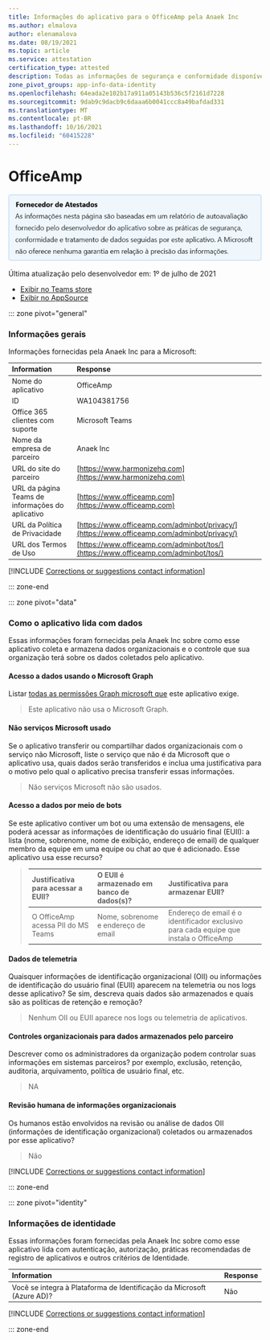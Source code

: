 ```yaml
---
title: Informações do aplicativo para o OfficeAmp pela Anaek Inc
ms.author: elmalova
author: elenamalova
ms.date: 08/19/2021
ms.topic: article
ms.service: attestation
certification_type: attested
description: Todas as informações de segurança e conformidade disponíveis para o OfficeAmp, suas políticas de tratamento de dados, suas Microsoft Cloud App Security de catálogo de aplicativos e informações de segurança/conformidade no Registro STAR do CSA.
zone_pivot_groups: app-info-data-identity
ms.openlocfilehash: 64eada2e102b17a911a05143b536c5f2161d7228
ms.sourcegitcommit: 9dab9c9dacb9c6daaa6b0041ccc8a49bafdad331
ms.translationtype: MT
ms.contentlocale: pt-BR
ms.lasthandoff: 10/16/2021
ms.locfileid: "60415228"
---
```

# <a name="officeamp"></a>OfficeAmp

<p></p>
<img alt="Publisher Attestation: The information on this page is based on a self-assessment report provided by the app developer on the security, compliance, and data handling practices followed by this app. Microsoft makes no guarantees regarding the accuracy of the information." src="../media/attested.png" width="650" />
<p>Última atualização pelo desenvolvedor em: 1º de julho de 2021</p>

* <a href="https://teams.microsoft.com/l/app/b3f65e46-d08c-4ab9-a11d-20836a9dcdda" target="_blank">Exibir no Teams store</a>
* <a href="https://appsource.microsoft.com/product/office/WA104381756" target="_blank">Exibir no AppSource</a>

::: zone pivot="general"

### <a name="general-information"></a>Informações gerais

Informações fornecidas pela Anaek Inc para a Microsoft:

| **Information** | **Response** |
|:----------------|:-------------|
| Nome do aplicativo | OfficeAmp |
| ID | WA104381756 |
| Office 365 clientes com suporte | Microsoft Teams |
| Nome da empresa de parceiro | Anaek Inc |
| URL do site do parceiro | [https://www.harmonizehq.com](https://www.harmonizehq.com) |
| URL da página Teams de informações do aplicativo | [https://www.officeamp.com](https://www.officeamp.com) |
| URL da Política de Privacidade | [https://www.officeamp.com/adminbot/privacy/](https://www.officeamp.com/adminbot/privacy/) |
| URL dos Termos de Uso | [https://www.officeamp.com/adminbot/tos/](https://www.officeamp.com/adminbot/tos/) |

 [!INCLUDE [Corrections or suggestions contact information](../includes/corrections-or-suggestions.md)]

::: zone-end

::: zone pivot="data"

### <a name="how-the-app-handles-data"></a>Como o aplicativo lida com dados

Essas informações foram fornecidas pela Anaek Inc sobre como esse aplicativo coleta e armazena dados organizacionais e o controle que sua organização terá sobre os dados coletados pelo aplicativo.

#### <a name="data-access-using-microsoft-graph"></a>Acesso a dados usando o Microsoft Graph

Listar [todas as permissões Graph microsoft que](https://docs.microsoft.com/graph/permissions-reference) este aplicativo exige.

>Este aplicativo não usa o Microsoft Graph.


#### <a name="non-microsoft-services-used"></a>Não serviços Microsoft usado

Se o aplicativo transferir ou compartilhar dados organizacionais com o serviço não Microsoft, liste o serviço que não é da Microsoft que o aplicativo usa, quais dados serão transferidos e inclua uma justificativa para o motivo pelo qual o aplicativo precisa transferir essas informações.

>Não serviços Microsoft não são usados.

#### <a name="data-access-via-bots"></a>Acesso a dados por meio de bots

Se este aplicativo contiver um bot ou uma extensão de mensagens, ele poderá acessar as informações de identificação do usuário final (EUII): a lista (nome, sobrenome, nome de exibição, endereço de email) de qualquer membro da equipe em uma equipe ou chat ao que é adicionado. Esse aplicativo usa esse recurso?

>| **Justificativa para acessar a EUII?**  | **O EUII é armazenado em banco de dados(s)?** | **Justificativa para armazenar EUII?** |
>|:---------------------------------------|:-----------------------------------|:------------------------------------|
>| O OfficeAmp acessa PII do MS Teams | Nome, sobrenome e endereço de email | Endereço de email é o identificador exclusivo para cada equipe que instala o OfficeAmp |


#### <a name="telemetry-data"></a>Dados de telemetria

Quaisquer informações de identificação organizacional (OII) ou informações de identificação do usuário final (EUII) aparecem na telemetria ou nos logs desse aplicativo? Se sim, descreva quais dados são armazenados e quais são as políticas de retenção e remoção?

>Nenhum OII ou EUII aparece nos logs ou telemetria de aplicativos.

#### <a name="organizational-controls-for-data-stored-by-partner"></a>Controles organizacionais para dados armazenados pelo parceiro

Descrever como os administradores da organização podem controlar suas informações em sistemas parceiros? por exemplo, exclusão, retenção, auditoria, arquivamento, política de usuário final, etc.

>NA

#### <a name="human-review-of-organizational-information"></a>Revisão humana de informações organizacionais

Os humanos estão envolvidos na revisão ou análise de dados OII (informações de identificação organizacional) coletados ou armazenados por esse aplicativo?

>Não

[!INCLUDE [Corrections or suggestions contact information](../includes/corrections-or-suggestions.md)]

::: zone-end


::: zone pivot="identity"

### <a name="identity-information"></a>Informações de identidade

Essas informações foram fornecidas pela Anaek Inc sobre como esse aplicativo lida com autenticação, autorização, práticas recomendadas de registro de aplicativos e outros critérios de Identidade.

| **Information** | **Response** |
|:----------------|:-------------|
| Você se integra à Plataforma de Identificação da Microsoft (Azure AD)?  | Não |

[!INCLUDE [Corrections or suggestions contact information](../includes/corrections-or-suggestions.md)]

::: zone-end

